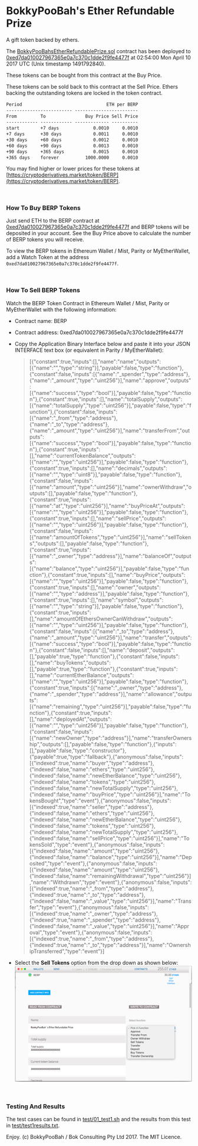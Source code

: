 # BokkyPooBah's Ether Refundable Prize

A gift token backed by ethers. 

The [BokkyPooBahsEtherRefundablePrize.sol](https://github.com/bokkypoobah/BokkyPooBahsEtherRefundablePrize/blob/d54b38150ca8c5623bc9786f298421552cf2b861/contract/BokkyPooBahsEtherRefundablePrize.sol) contract has been deployed to [0xed7da010027967365e0a7c370c1dde2f9fe4477f](https://etherscan.io/address/0xed7da010027967365e0a7c370c1dde2f9fe4477f) at 02:54:00 Mon April 10 2017  UTC (Unix timestamp 1491792840).

These tokens can be bought from this contract at the Buy Price.

These tokens can be sold back to this contract at the Sell Price. Ethers backing the outstanding tokens are locked in the token contract.

    Period                                ETH per BERP
    ------------------------- ------------------------
    From         To               Buy Price Sell Price
    ------------ ------------ ------------- ----------
    start        +7 days             0.0010     0.0010
    +7 days      +30 days            0.0011     0.0010
    +30 days     +60 days            0.0012     0.0010
    +60 days     +90 days            0.0013     0.0010
    +90 days     +365 days           0.0015     0.0010
    +365 days    forever          1000.0000     0.0010

You may find higher or lower prices for these tokens at [https://cryptoderivatives.market/token/BERP](https://cryptoderivatives.market/token/BERP).

<br />

### How To Buy BERP Tokens

Just send ETH to the BERP contract at [0xed7da010027967365e0a7c370c1dde2f9fe4477f](https://etherscan.io/address/0xed7da010027967365e0a7c370c1dde2f9fe4477f) and BERP tokens will be deposited in your account. See the Buy Price above to calculate the number of BERP tokens you will receive.

To view the BERP tokens in Ethereum Wallet / Mist, Parity or MyEtherWallet, add a Watch Token at the address `0xed7da010027967365e0a7c370c1dde2f9fe4477f`.

<br />

### How To Sell BERP Tokens

Watch the BERP Token Contract in Ethereum Wallet / Mist, Parity or MyEtherWallet with the following information:

* Contract name: BERP
* Contract address: 0xed7da010027967365e0a7c370c1dde2f9fe4477f
* Copy the Application Binary Interface below and paste it into your JSON INTERFACE text box (or equivalent in Parity / MyEtherWallet):
  > [{"constant":true,"inputs":[],"name":"name","outputs":[{"name":"","type":"string"}],"payable":false,"type":"function"},{"constant":false,"inputs":[{"name":"_spender","type":"address"},{"name":"_amount","type":"uint256"}],"name":"approve","outputs":[{"name":"success","type":"bool"}],"payable":false,"type":"function"},{"constant":true,"inputs":[],"name":"totalSupply","outputs":[{"name":"totalSupply","type":"uint256"}],"payable":false,"type":"function"},{"constant":false,"inputs":[{"name":"_from","type":"address"},{"name":"_to","type":"address"},{"name":"_amount","type":"uint256"}],"name":"transferFrom","outputs":[{"name":"success","type":"bool"}],"payable":false,"type":"function"},{"constant":true,"inputs":[],"name":"currentTokenBalance","outputs":[{"name":"","type":"uint256"}],"payable":false,"type":"function"},{"constant":true,"inputs":[],"name":"decimals","outputs":[{"name":"","type":"uint8"}],"payable":false,"type":"function"},{"constant":false,"inputs":[{"name":"amount","type":"uint256"}],"name":"ownerWithdraw","outputs":[],"payable":false,"type":"function"},{"constant":true,"inputs":[{"name":"at","type":"uint256"}],"name":"buyPriceAt","outputs":[{"name":"","type":"uint256"}],"payable":false,"type":"function"},{"constant":true,"inputs":[],"name":"sellPrice","outputs":[{"name":"","type":"uint256"}],"payable":false,"type":"function"},{"constant":false,"inputs":[{"name":"amountOfTokens","type":"uint256"}],"name":"sellTokens","outputs":[],"payable":false,"type":"function"},{"constant":true,"inputs":[{"name":"_owner","type":"address"}],"name":"balanceOf","outputs":[{"name":"balance","type":"uint256"}],"payable":false,"type":"function"},{"constant":true,"inputs":[],"name":"buyPrice","outputs":[{"name":"","type":"uint256"}],"payable":false,"type":"function"},{"constant":true,"inputs":[],"name":"owner","outputs":[{"name":"","type":"address"}],"payable":false,"type":"function"},{"constant":true,"inputs":[],"name":"symbol","outputs":[{"name":"","type":"string"}],"payable":false,"type":"function"},{"constant":true,"inputs":[],"name":"amountOfEthersOwnerCanWithdraw","outputs":[{"name":"","type":"uint256"}],"payable":false,"type":"function"},{"constant":false,"inputs":[{"name":"_to","type":"address"},{"name":"_amount","type":"uint256"}],"name":"transfer","outputs":[{"name":"success","type":"bool"}],"payable":false,"type":"function"},{"constant":false,"inputs":[],"name":"deposit","outputs":[],"payable":true,"type":"function"},{"constant":false,"inputs":[],"name":"buyTokens","outputs":[],"payable":true,"type":"function"},{"constant":true,"inputs":[],"name":"currentEtherBalance","outputs":[{"name":"","type":"uint256"}],"payable":false,"type":"function"},{"constant":true,"inputs":[{"name":"_owner","type":"address"},{"name":"_spender","type":"address"}],"name":"allowance","outputs":[{"name":"remaining","type":"uint256"}],"payable":false,"type":"function"},{"constant":true,"inputs":[],"name":"deployedAt","outputs":[{"name":"","type":"uint256"}],"payable":false,"type":"function"},{"constant":false,"inputs":[{"name":"newOwner","type":"address"}],"name":"transferOwnership","outputs":[],"payable":false,"type":"function"},{"inputs":[],"payable":false,"type":"constructor"},{"payable":true,"type":"fallback"},{"anonymous":false,"inputs":[{"indexed":true,"name":"buyer","type":"address"},{"indexed":false,"name":"ethers","type":"uint256"},{"indexed":false,"name":"newEtherBalance","type":"uint256"},{"indexed":false,"name":"tokens","type":"uint256"},{"indexed":false,"name":"newTotalSupply","type":"uint256"},{"indexed":false,"name":"buyPrice","type":"uint256"}],"name":"TokensBought","type":"event"},{"anonymous":false,"inputs":[{"indexed":true,"name":"seller","type":"address"},{"indexed":false,"name":"ethers","type":"uint256"},{"indexed":false,"name":"newEtherBalance","type":"uint256"},{"indexed":false,"name":"tokens","type":"uint256"},{"indexed":false,"name":"newTotalSupply","type":"uint256"},{"indexed":false,"name":"sellPrice","type":"uint256"}],"name":"TokensSold","type":"event"},{"anonymous":false,"inputs":[{"indexed":false,"name":"amount","type":"uint256"},{"indexed":false,"name":"balance","type":"uint256"}],"name":"Deposited","type":"event"},{"anonymous":false,"inputs":[{"indexed":false,"name":"amount","type":"uint256"},{"indexed":false,"name":"remainingWithdrawal","type":"uint256"}],"name":"Withdrawn","type":"event"},{"anonymous":false,"inputs":[{"indexed":true,"name":"_from","type":"address"},{"indexed":true,"name":"_to","type":"address"},{"indexed":false,"name":"_value","type":"uint256"}],"name":"Transfer","type":"event"},{"anonymous":false,"inputs":[{"indexed":true,"name":"_owner","type":"address"},{"indexed":true,"name":"_spender","type":"address"},{"indexed":false,"name":"_value","type":"uint256"}],"name":"Approval","type":"event"},{"anonymous":false,"inputs":[{"indexed":true,"name":"_from","type":"address"},{"indexed":true,"name":"_to","type":"address"}],"name":"OwnershipTransferred","type":"event"}]

* Select the **Sell Tokens** option from the drop down as shown below:
  ![](images/BERPWatchContractOptions.png)


<br />

### Testing And Results

The test cases can be found in [test/01_test1.sh](https://github.com/bokkypoobah/BokkyPooBahsEtherRefundablePrize/blob/d54b38150ca8c5623bc9786f298421552cf2b861/test/01_test1.sh) and the results from this test in [test/test1results.txt](https://github.com/bokkypoobah/BokkyPooBahsEtherRefundablePrize/blob/d54b38150ca8c5623bc9786f298421552cf2b861/test/test1results.txt).

Enjoy. (c) BokkyPooBah / Bok Consulting Pty Ltd 2017. The MIT Licence.